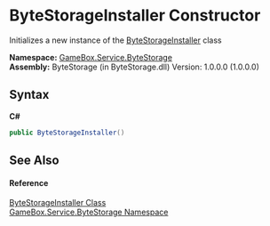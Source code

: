 # ByteStorageInstaller Constructor 
 

Initializes a new instance of the <a href="e99f296d-c00a-21f4-1269-0aa09b8a94dd">ByteStorageInstaller</a> class

**Namespace:**&nbsp;<a href="cbcf8424-cd18-fbda-feb6-4e99463c65b9">GameBox.Service.ByteStorage</a><br />**Assembly:**&nbsp;ByteStorage (in ByteStorage.dll) Version: 1.0.0.0 (1.0.0.0)

## Syntax

**C#**<br />
``` C#
public ByteStorageInstaller()
```


## See Also


#### Reference
<a href="e99f296d-c00a-21f4-1269-0aa09b8a94dd">ByteStorageInstaller Class</a><br /><a href="cbcf8424-cd18-fbda-feb6-4e99463c65b9">GameBox.Service.ByteStorage Namespace</a><br />